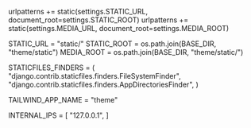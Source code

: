 
urlpatterns += static(settings.STATIC_URL, document_root=settings.STATIC_ROOT)
urlpatterns += static(settings.MEDIA_URL, document_root=settings.MEDIA_ROOT)


STATIC_URL = "static/"
STATIC_ROOT = os.path.join(BASE_DIR, "theme/static")
MEDIA_ROOT = os.path.join(BASE_DIR, "theme/static/")


STATICFILES_FINDERS = (
    "django.contrib.staticfiles.finders.FileSystemFinder",
    "django.contrib.staticfiles.finders.AppDirectoriesFinder",
)

TAILWIND_APP_NAME = "theme"

INTERNAL_IPS = [
    "127.0.0.1",
]